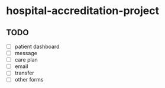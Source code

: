 # hospital-accreditation-project

## TODO

- [ ] patient dashboard
- [ ] message
- [ ] care plan
- [ ] email
- [ ] transfer
- [ ] other forms
